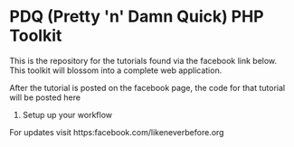 # PDQ (Pretty 'n' Damn Quick) PHP Toolkit  
      
This is the repository for the tutorials found via the facebook link below.  
This toolkit will blossom into a complete web application.  
  
After the tutorial is posted on the facebook page, the code for that tutorial  
will be posted here

1. Setup up your workflow  

For updates visit https:facebook.com/likeneverbefore.org  
